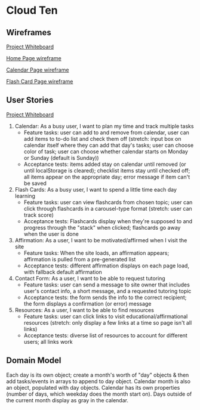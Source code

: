 # Cloud Ten

## Wireframes

[Project Whiteboard](https://projects.invisionapp.com/freehand/document/MnH9x9T1g)

[Home Page wireframe](img/home-page-wireframe.png)

[Calendar Page wireframe](img/calendar-wireframe.png)

[Flash Card Page wireframe](img/card-page-wireframe.png)

## User Stories

[Project Whiteboard](https://projects.invisionapp.com/freehand/document/MnH9x9T1g)

1. Calendar: As a busy user, I want to plan my time and track multiple tasks
    - Feature tasks: user can add to and remove from calendar, user can add items to to-do list and check them off (stretch: input box on calendar itself where they can add that day's tasks; user can choose color of task; user can choose whether calendar starts on Monday or Sunday (default is Sunday))
    - Acceptance tests: items added stay on calendar until removed (or until localStorage is cleared); checklist items stay until checked off; all items appear on the appropriate day; error message if item can't be saved
2. Flash Cards: As a busy user, I want to spend a little time each day learning
    - Feature tasks: user can view flashcards from chosen topic; user can click through flashcards in a carousel-type format (stretch: user can track score)
    - Acceptance tests: Flashcards display when they're supposed to and progress through the "stack" when clicked; flashcards go away when the user is done
3. Affirmation: As a user, I want to be motivated/affirmed when I visit the site
    - Feature tasks: When the site loads, an affirmation appears; affirmation is pulled from a pre-generated list
    - Acceptance tests: different affirmation displays on each page load, with fallback default affirmation
4. Contact Form: As a user, I want to be able to request tutoring
    - Feature tasks: user can send a message to site owner that includes user's contact info, a short message, and a requested tutoring topic
    - Acceptance tests: the form sends the info to the correct recipient; the form displays a confirmation (or error) message
5. Resources: As a user, I want to be able to find resources
    - Feature tasks: user can click links to visit educational/affirmational resources (stretch: only display a few links at a time so page isn't all links)
    - Acceptance tests: diverse list of resources to account for different users; all links work

## Domain Model

Each day is its own object; create a month's worth of "day" objects & then add tasks/events in arrays to append to day object.
Calendar month is also an object, populated with day objects. Calendar has its own properties (number of days, which weekday does the month start on). Days outside of the current month display as gray in the calendar.

